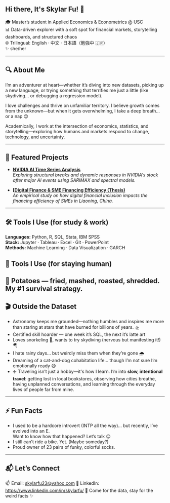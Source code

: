 ## Hi there, It's Skylar Fu! 👋

🎓 Master’s student in Applied Economics & Econometrics @ USC  
📊 Data-driven explorer with a soft spot for financial markets, storytelling dashboards, and structured chaos  
🌐 Trilingual: English · 中文 · 日本語（勉強中 🇯🇵）  
✨ she/her  

---

## 🔍 About Me

I’m an adventurer at heart—whether it’s diving into new datasets, picking up a new language, or trying something that terrifies me just a little (like skydiving... or debugging a regression model).  

I love challenges and thrive on unfamiliar territory. I believe growth comes from the unknown—but when it gets overwhelming, I take a deep breath… or a nap 😌

Academically, I work at the intersection of economics, statistics, and storytelling—exploring how humans and markets respond to change, technology, and uncertainty.

---

## 📁 Featured Projects

- **[NVIDIA AI Time Series Analysis]([https://github.com/Skylar0317/ts515-nvidia-ai-stock-analysis](https://github.com/Skylar0317/ts515-nvidia-ai-stock-analysis))**  
  *Exploring structural breaks and dynamic responses in NVIDIA's stock after major AI events using SARIMAX and spectral models.*

- **[[Digital Finance & SME Financing Efficiency (Thesis)](https://github.com/Skylar0317/DigitalFinance-SMEs-Liaoning](https://github.com/Skylar0317/DigitalFinance-SMEs-Liaoning))**  
  *An empirical study on how digital financial inclusion impacts the financing efficiency of SMEs in Liaoning, China.*

---

## 🛠️ Tools I Use (for study & work) 
**Languages:** Python, R, SQL, Stata, IBM SPSS  
**Stack:** Jupyter · Tableau · Excel · Git · PowerPoint  
**Methods:** Machine Learning · Data Visualization · GARCH


## 🧸 Tools I Use (for staying human)
🥔 Potatoes — fried, mashed, roasted, shredded. My #1 survival strategy.  
---

## 🎬 Outside the Dataset

- Astronomy keeps me grounded—nothing humbles and inspires me more than staring at stars that have burned for billions of years. 🛸  
- Certified skill hoarder — one week it’s SQL, the next it’s latte art  
- Loves snorkeling 🐠, wants to try skydiving (nervous but manifesting it!) 🪂  
- I hate rainy days... but weirdly miss them when they’re gone 🌧️  
- Dreaming of a cat-and-dog cohabitation life… though I’m not sure I’m emotionally ready 😅  
- ✈️ Traveling isn’t just a hobby—it's how I learn. I’m into **slow, intentional travel**: getting lost in local bookstores, observing how cities breathe, having unplanned conversations, and learning through the everyday lives of people far from mine.

---

## ⚡ Fun Facts

- I used to be a hardcore introvert (INTP all the way)... but recently, I’ve evolved into an E.  
  Want to know how that happened? Let’s talk 😉  
- I still can’t ride a bike. Yet. (Maybe someday?)   
- Proud owner of 23 pairs of funky, colorful socks.  

---

## 📬 Let’s Connect

📫 Email: skylarfu23@yahoo.com 
🔗 LinkedIn: https://www.linkedin.com/in/skylarfu/
🐾 Come for the data, stay for the weird facts ✨

